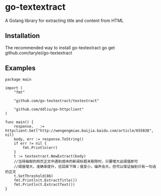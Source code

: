 # go-textextract
A Golang library for extracting title and content from HTML
## Installation
The recommended way to install go-textextract
	go get github.com/tarylei/go-textextract
	
## Examples

	package main

	import (
		"fmt"

		"github.com/go-textextract/textextract"

		"github.com/ddliu/go-httpclient"
	)

	func main() {
		response, _ := httpclient.Get("http://wengengmiao.baijia.baidu.com/article/655838", nil)
		body, err := response.ToString()
		if err != nil {
			fmt.Println(err)
		}
		t := textextract.NewExtract(body)
		//当待抽取的网页正文中遇到成块的新闻标题未剔除时，只要增大此阈值即可
		//阈值增大，准确率提升，召回率下降；值变小，噪声会大，但可以保证抽到只有一句话的正文
		t.SetThreshold(86)
		fmt.Println(t.ExtractTitle())
		fmt.Println(t.ExtractText())
	}

